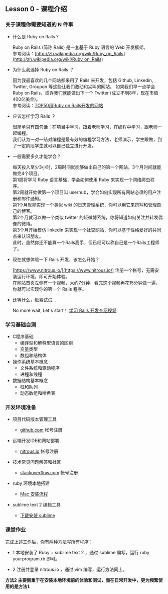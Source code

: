 ## Lesson 0 - 课程介绍

### 关于课程你需要知道的 N 件事

* 什么是 Ruby on Rails ?
        
  Ruby on Rails (简称 Rails) 是一套基于 Ruby 语言的 Web 开发框架。  
  参考阅读：[http://zh.wikipedia.org/wiki/Ruby_on_Rails](http://zh.wikipedia.org/wiki/Ruby_on_Rails)

* 为什么我选择 Ruby on Rails ？
  
  因为我最喜欢的几个网站都采用了 Rails 来开发，包括 Github, Linkedin, Twitter, Groupon 等这些让我们激动和尖叫的网站。
  如果我们早一点学会 Ruby on Rails，或许我们就能做出下一个 Twitter (成立不到8年，现在市值400亿美金)。  
  参考阅读：[TOP50用Ruby on Rails开发的网站](http://developer.51cto.com/art/200904/121203_all.htm)

* 应该怎样学习 Rails ？
        
  很简单只有四句话：在项目中学习，跟着老师学习，在编程中学习，跟老师一起编程。  
  我们认为一对一结对编程是最有效的编程学习方法，老师演示，学生跟做，到了一定阶段学生就可以自己独立进行开发。

* 一般需要多久才能学会？

  每天投入至少3小时，2周时间就能够做出自己的第一个网站，3个月时间就能做完4个项目。  
  第1周将学习 Ruby 语言基础，学会如何使用 Ruby 来实现一个网络爬虫程序。  
  第2周就开始做第一个项目叫 userhub，学会如何实现所有网站必须的用户注册和邮件通知。  
  第1个月就能实现一个类似 wiki 的日志管理系统，你可以用它来撰写和管理自己的博客。  
  第2个月就可以做一个类似 twitter 的轻微博系统，你将知道如何关注并转发偶像的微博。  
  第3个月开始模仿 linkedin 来实现一个社交网站，你可以基于性格爱好的共同点来认识朋友。  
  此时，虽然你还不能算一个Rails高手，但已经可以称自己是一个Rails工程师了。

* 现在就想体验一下 Rails 开发，该怎么开始？
        
  [https://www.nitrous.io/](https://www.nitrous.io/) 注册一个帐号，无需安装运行环境，即可开始体验。  
  在网站首页左侧有一个视频，大约7分钟，看完这个视频再花15分钟做一遍，你就可以实现你的第一个 Rails 程序。

* 还等什么，赶紧试试... 

  No more wait, Let's start！ [学习 Rails 开发介绍视频](https://www.youtube.com/embed/u6Qu9T5lRqI?hd=1)
  
### 学习基础自测
* C程序基础
  - 编译型和解释型语言的区别
  - 变量类型
  - 数组和结构体
* 操作系统基本概念
  - 文件系统和驱动程序
  - 进程和线程
* 数据结构基本概念
  - 栈和队列
  - 动态数组和哈希表

### 开发环境准备
* 项目代码版本管理工具
  - [github.com](github.com) 帐号注册

* 远端开发IDE和网站部署
  - [nitrous.io](nitrous.io) 帐号注册  

* 技术常见问题解答和社区
  - [stackoverflow.com](stackoverflow.com) 帐号注册  

* ruby 环境本地搭建  
  - [Mac 安装流程](https://github.com/limingth/myRoR/blob/master/0-how-to-install.md)

* sublime text 2 编辑工具  
  - [下载安装 sublime](http://www.sublimetext.com/2)

### 课堂作业
完成上述工作后，你有两种方法写所有程序：

* 1 本地安装了 Ruby + sublime text 2 ，通过 sublime 编写，运行 ruby yourprogram.rb 即可。

* 2 注册并登录 nitrous.io ，通过 vim 编写，运行方法同上。

**方法2 主要侧重于在安装本地环境前的体验和测试，而在日常开发中，更为频繁使用的是方法1.**
